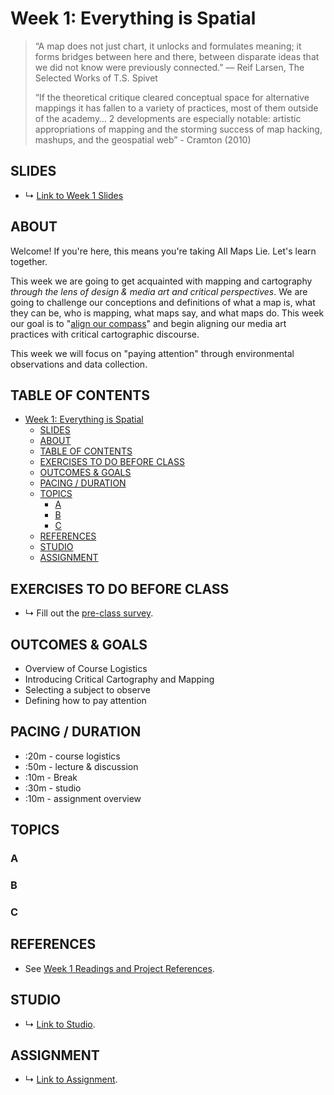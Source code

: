 # Week 1: Everything is Spatial

<!-- 
* What is a map? what can a map be?
  * Everything is Spatial - overview of mapping, what it is/isn't, what it can be, and what it means for us in media art/design.
  * * Setting the stage:
  * What is a map? And Why it doesn't matter
  * Why do we map?
  * Who maps?
* Course goals:
  * To practice paying attention 
  * To ask geographic questions 
  * To explore spatial media
  * To learn together
 -->

> “A map does not just chart, it unlocks and formulates meaning; it forms bridges between here and there, between disparate ideas that we did not know were previously connected.” ― Reif Larsen, The Selected Works of T.S. Spivet 
> 
> “If the theoretical critique cleared conceptual space for alternative mappings it has fallen to a variety of practices, most of them outside of the academy… 2 developments are especially notable: artistic appropriations of mapping and the storming success of map hacking, mashups, and the geospatial web” - Cramton (2010)

## SLIDES
* ↳ [Link to Week 1 Slides]()


## ABOUT

Welcome! If you're here, this means you're taking All Maps Lie. Let's learn together.

This week we are going to get acquainted with mapping and cartography *through the lens of design & media art and critical perspectives*. We are going to challenge our conceptions and definitions of what a map is, what they can be, who is mapping, what maps say, and what maps do. This week our goal is to "[align our compass](http://www.wordsinspace.net/mapsmedia/fall2018/portfolio/august-29-calibrating-the-compass/)" and begin aligning our media art practices with critical cartographic discourse.

This week we will focus on "paying attention" through environmental observations and data collection.

## TABLE OF CONTENTS

- [Week 1: Everything is Spatial](#week-1-everything-is-spatial)
  - [SLIDES](#slides)
  - [ABOUT](#about)
  - [TABLE OF CONTENTS](#table-of-contents)
  - [EXERCISES TO DO BEFORE CLASS](#exercises-to-do-before-class)
  - [OUTCOMES & GOALS](#outcomes--goals)
  - [PACING / DURATION](#pacing--duration)
  - [TOPICS](#topics)
    - [A](#a)
    - [B](#b)
    - [C](#c)
  - [REFERENCES](#references)
  - [STUDIO](#studio)
  - [ASSIGNMENT](#assignment)

## EXERCISES TO DO BEFORE CLASS

* ↳ Fill out the [pre-class survey](https://forms.gle/sQ1E9ywrJxbDskVL7).

## OUTCOMES & GOALS

* Overview of Course Logistics
* Introducing Critical Cartography and Mapping
* Selecting a subject to observe
* Defining how to pay attention

## PACING / DURATION

* :20m - course logistics
* :50m - lecture & discussion
* :10m - Break
* :30m - studio
* :10m - assignment overview


## TOPICS

### A 

### B

### C

## REFERENCES

* See [Week 1 Readings and Project References](../BIBLIOGRAPHY.md#week-01-everything-is-spatial).

## STUDIO

* ↳ [Link to Studio](../guides/paying-attention-guide.md).


## ASSIGNMENT

* ↳ [Link to Assignment](../assignments/assignment_01.md).
